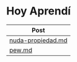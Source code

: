 # Hoy Aprendí   
| Post |  
| ------ |  
| [nuda-propiedad.md](nuda-propiedad.md) |   
| [pew.md](pew.md) |   
